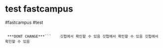 # test fastcampus

#fastcampus #test

```배시

 ***DONT CHANGE***```	 깃헙에서 확인할 수 있음 깃헙에서 확인할 수 있음 깃헙에서 확인할 수 있음

```

<!-- {BearID:30ABE333-9F78-4D83-917B-88D1C53F5759-979-00001856B941E42B} -->
